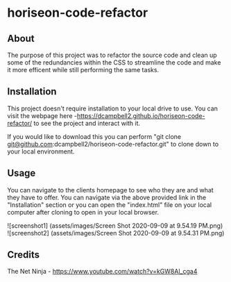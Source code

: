 # horiseon-code-refactor

## About

The purpose of this project was to refactor the source code and clean up some of the redundancies within the CSS to streamline the code and make it more efficent while still performing the same tasks.

## Installation

This project doesn't require installation to your local drive to use. You can visit the webpage here -https://dcampbell2.github.io/horiseon-code-refactor/ to see the project and interact with it.

If you would like to download this you can perform "git clone git@github.com:dcampbell2/horiseon-code-refactor.git" to clone down to your local environment.

## Usage 

You can navigate to the clients homepage to see who they are and what they have to offer. You can navigate via the above provided link in the "Installation" section or you can open the "index.html" file on your local computer after cloning to open in your local browser.

![screenshot1] (assets/images/Screen Shot 2020-09-09 at 9.54.19 PM.png)
![screenshot2] (assets/images/Screen Shot 2020-09-09 at 9.54.31 PM.png)

## Credits

The Net Ninja - https://www.youtube.com/watch?v=kGW8Al_cga4